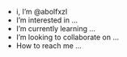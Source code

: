 -  i, I’m @abolfxzl
-  I’m interested in ...
-  I’m currently learning ...
-  I’m looking to collaborate on ...
-  How to reach me ...

<!---
abolfxzl/abolfxzl is a ✨ special ✨ repository because its `README.md` (this file) appears on your GitHub profile.
You can click the Preview link to take a look at your changes.
--->
